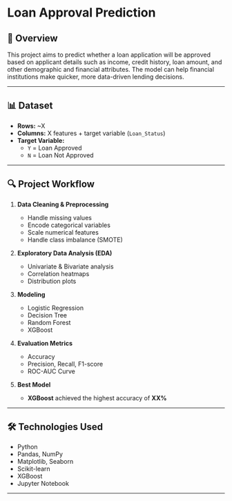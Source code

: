 
# Loan Approval Prediction

## 📌 Overview
This project aims to predict whether a loan application will be approved based on applicant details such as income, credit history, loan amount, and other demographic and financial attributes. The model can help financial institutions make quicker, more data-driven lending decisions.

---

## 📊 Dataset
- **Rows:** ~X
- **Columns:** X features + target variable (`Loan_Status`)
- **Target Variable:** 
  - `Y` = Loan Approved
  - `N` = Loan Not Approved

---

## 🔍 Project Workflow
1. **Data Cleaning & Preprocessing**
   - Handle missing values
   - Encode categorical variables
   - Scale numerical features
   - Handle class imbalance (SMOTE)

2. **Exploratory Data Analysis (EDA)**
   - Univariate & Bivariate analysis
   - Correlation heatmaps
   - Distribution plots

3. **Modeling**
   - Logistic Regression
   - Decision Tree
   - Random Forest
   - XGBoost

4. **Evaluation Metrics**
   - Accuracy
   - Precision, Recall, F1-score
   - ROC-AUC Curve

5. **Best Model**
   - **XGBoost** achieved the highest accuracy of **XX%**

---

## 🛠️ Technologies Used
- Python
- Pandas, NumPy
- Matplotlib, Seaborn
- Scikit-learn
- XGBoost
- Jupyter Notebook



---
